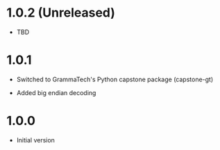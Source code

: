 # 1.0.2 (Unreleased)

* TBD

# 1.0.1

* Switched to GrammaTech's Python capstone package (capstone-gt)

* Added big endian decoding

# 1.0.0

* Initial version
